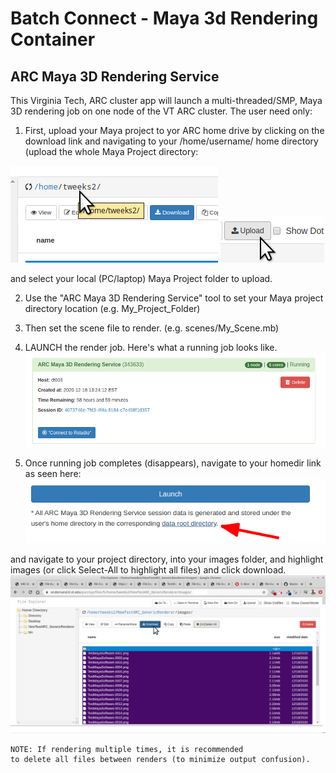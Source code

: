 # Batch Connect - Maya 3d Rendering Container

## ARC Maya 3D Rendering Service

This Virginia Tech, ARC cluster app will launch a multi-threaded/SMP, Maya 3D rendering job on one node of the VT ARC cluster. The user need only:

1) First, upload your Maya project to yor ARC home drive by clicking on the download link and navigating to your /home/username/ home directory (upload the whole Maya Project directory:

![image of running job](misc/SOVA-ARC-Homedir-Upload.png) ![image of uploading](misc/SOVA-ARC-Upload.png)

and select your local (PC/laptop) Maya Project folder to upload.

2) Use the "ARC Maya 3D Rendering Service" tool to set your Maya project directory location (e.g. My_Project_Folder)

3) Then set the scene file to render. (e.g. scenes/My_Scene.mb)

4) LAUNCH the render job. Here's what a running job looks like. 
![image of running job](misc/SOVA-ARC-Running.png)

5) Once running job completes (disappears), navigate to your homedir link as seen here:
![image of download dir link](misc/SOVA-ARC-Homedir.png)

and navigate to your project directory, into your images folder, and highlight images (or click Select-All to highlight all files) and click download.
![image of download dir link](misc/SOVA-ARC-Download.png)

    NOTE: If rendering multiple times, it is recommended
    to delete all files between renders (to minimize output confusion).
